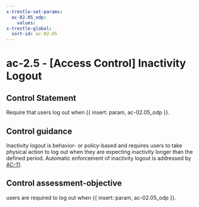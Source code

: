 ```yaml
---
x-trestle-set-params:
  ac-02.05_odp:
    values:
x-trestle-global:
  sort-id: ac-02.05
---
```


# ac-2.5 - \[Access Control\] Inactivity Logout

## Control Statement

Require that users log out when {{ insert: param, ac-02.05_odp }}.

## Control guidance

Inactivity logout is behavior- or policy-based and requires users to take physical action to log out when they are expecting inactivity longer than the defined period. Automatic enforcement of inactivity logout is addressed by [AC-11](#ac-11).

## Control assessment-objective

users are required to log out when {{ insert: param, ac-02.05_odp }}.
